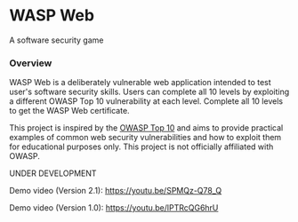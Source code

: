 # WASP Web 

A software security game

### Overview
WASP Web is a deliberately vulnerable web application intended to test user's software security skills. Users can complete all 10 levels by exploiting a different OWASP Top 10 
vulnerability at each level. Complete all 10 levels to get the WASP Web certificate.

This project is inspired by the [OWASP Top 10](https://owasp.org/www-project-top-ten/) and aims to provide practical examples of common web security vulnerabilities and how to exploit them for educational purposes only. This project is not officially affiliated with OWASP.

UNDER DEVELOPMENT

Demo video (Version 2.1): https://youtu.be/SPMQz-Q78_Q

Demo video (Version 1.0): https://youtu.be/lPTRcQG6hrU

